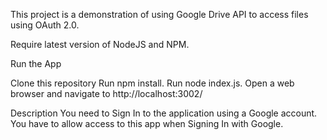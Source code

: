 This project is a demonstration of using Google Drive API to access files using OAuth 2.0.

Require
latest version of NodeJS and NPM.

Run the App

Clone this repository
Run npm install.
Run node index.js.
Open a web browser and navigate to http://localhost:3002/

Description
You need to Sign In to the application using a Google account. You have to allow access to this app when Signing In with Google.
